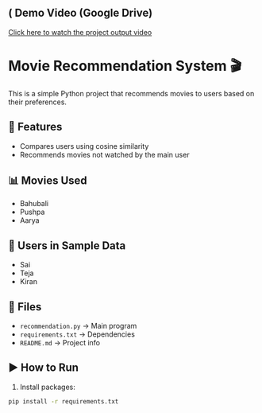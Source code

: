 ## ( Demo Video (Google Drive)
[Click here to watch the project output video](https://drive.google.com/file/d/1H7nI3XcfQJmVb79fgnznQ6rP3qtHugn5/view?usp=drive_link)


# Movie Recommendation System 🎬

This is a simple Python project that recommends movies to users based on their preferences.

## 📌 Features
- Compares users using cosine similarity
- Recommends movies not watched by the main user

## 📊 Movies Used
- Bahubali
- Pushpa
- Aarya

## 👤 Users in Sample Data
- Sai
- Teja
- Kiran

## 📁 Files
- `recommendation.py` → Main program
- `requirements.txt` → Dependencies
- `README.md` → Project info

## ▶️ How to Run
1. Install packages:
```bash
pip install -r requirements.txt
